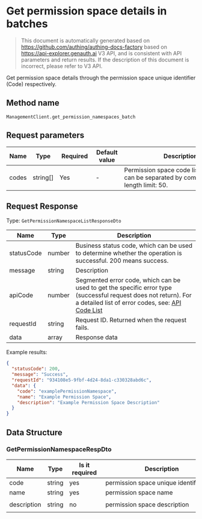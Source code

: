 # Get permission space details in batches

<!--
Warning⚠️:
Do not modify this document directly,
https://github.com/Authing/authing-docs-factory
Use this project to generate
-->

<LastUpdated />

> This document is automatically generated based on https://github.com/authing/authing-docs-factory based on https://api-explorer.genauth.ai V3 API, and is consistent with API parameters and return results. If the description of this document is incorrect, please refer to V3 API.

Get permission space details through the permission space unique identifier (Code) respectively.

## Method name

`ManagementClient.get_permission_namespaces_batch`

## Request parameters

| Name  | Type     | <div style="width:80px">Required</div> | <div style="width:60px">Default value</div> | <div style="width:300px">Description</div>                                             | <div style="width:200px">Sample value</div> |
| ----- | -------- | -------------------------------------- | ------------------------------------------- | -------------------------------------------------------------------------------------- | ------------------------------------------- |
| codes | string[] | Yes                                    | -                                           | Permission space code list, batches can be separated by commas Array length limit: 50. | `["example1","example2"]`                   |

## Request Response

Type: `GetPermissionNamespaceListResponseDto`

| Name       | Type   | Description                                                                                                                                                                                                                                                                                                                                  |
| ---------- | ------ | -------------------------------------------------------------------------------------------------------------------------------------------------------------------------------------------------------------------------------------------------------------------------------------------------------------------------------------------- |
| statusCode | number | Business status code, which can be used to determine whether the operation is successful. 200 means success.                                                                                                                                                                                                                                 |
| message    | string | Description                                                                                                                                                                                                                                                                                                                                  |
| apiCode    | number | Segmented error code, which can be used to get the specific error type (successful request does not return). For a detailed list of error codes, see: [API Code List](https://api-explorer.genauth.ai/?tag=group/%E5%BC%80%E5%8F%91%E5%87%86%E5%A4%87#tag/%E5%BC%80%E5%8F%91%E5%87%86%E5%A4%87/%E9%94%99%E8%AF%AF%E5%A4%84%E7%90%86/apiCode) |
| requestId  | string | Request ID. Returned when the request fails.                                                                                                                                                                                                                                                                                                 |
| data       | array  | Response data                                                                                                                                                                                                                                                                                                                                |

Example results:

```json
{
  "statusCode": 200,
  "message": "Success",
  "requestId": "934108e5-9fbf-4d24-8da1-c330328abd6c",
  "data": {
    "code": "examplePermissionNamespace",
    "name": "Example Permission Space",
    "description": "Example Permission Space Description"
  }
}
```

## Data Structure

### <a id="GetPermissionNamespaceRespDto"></a> GetPermissionNamespaceRespDto

| Name        | Type   | <div style="width:80px">Is it required</div> | <div style="width:300px">Description</div> | <div style="width:200px">Example value</div> |
| ----------- | ------ | -------------------------------------------- | ------------------------------------------ | -------------------------------------------- |
| code        | string | yes                                          | permission space unique identifier         | `examplePermissionNamespace`                 |
| name        | string | yes                                          | permission space name                      | `example permission space`                   |
| description | string | no                                           | permission space description               | `example permission space description`       |
